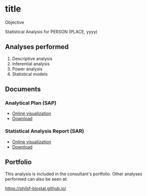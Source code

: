 <!-- Instructions -->

<!-- - substitute yyyy-NNN-XX -->
<!-- - v01: substitute milestone in mmm01/mmm02 -->
<!-- - v02: substitute project in ppp01/ppp02 -->
<!-- - Remove this block -->

# title

Objective

Statistical Analysis for PERSON (PLACE, yyyy)

## Analyses performed

1. Descriptive analysis
1. Inferential analysis
1. Power analysis
1. Statistical models

## Documents

### Analytical Plan (SAP)

<!-- - [Online visualization][sapviz-v02] -->
<!-- - [Download][sappdf-v02] -->

- [Online visualization][sapviz-v01]
- [Download][sappdf-v01]

### Statistical Analysis Report (SAR)

<!-- - [Online visualization][reportviz-v02] -->
<!-- - [Download][pdf-v02] -->

- [Online visualization][reportviz-v01]
- [Download][pdf-v01]

## Portfolio

This analysis is included in the consultant's portfolio.
Other analyses performed can also be seen at:

https://philsf-biostat.github.io/

<!-- --- -->

[sapviz-v01]: report/SAP-yyyy-NNN-XX-v01.md
[sappdf-v01]: report/SAP-yyyy-NNN-XX-v01.pdf?raw=true
[sapviz-v02]: report/SAP-yyyy-NNN-XX-v02.md
[sappdf-v02]: report/SAP-yyyy-NNN-XX-v02.pdf?raw=true

[reportviz-v01]: report/SAR-yyyy-NNN-XX-v01.md
[reportviz-v02]: report/SAR-yyyy-NNN-XX-v02.md
[pdf-v01]: report/SAR-yyyy-NNN-XX-v01.pdf?raw=true
[pdf-v02]: report/SAR-yyyy-NNN-XX-v02.pdf?raw=true
[docx-v01]: report/SAR-yyyy-NNN-XX-v01.docx?raw=true
[docx-v02]: report/SAR-yyyy-NNN-XX-v02.docx?raw=true

[releases]: https://github.com/philsf-biostat/SAR-yyyy-NNN-XX/releases/
[milestone-v01]: https://github.com/philsf-biostat/SAR-yyyy-NNN-XX/milestone/mmm01
[v01-project]: https://github.com/philsf-biostat/SAR-yyyy-NNN-XX/projects/ppp01
[milestone-v02]: https://github.com/philsf-biostat/SAR-yyyy-NNN-XX/milestone/mmm02
[v02-project]: https://github.com/philsf-biostat/SAR-yyyy-NNN-XX/projects/ppp02

